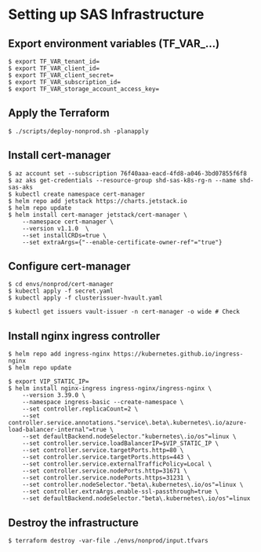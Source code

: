 # Setting up SAS Infrastructure


## Export environment variables (TF_VAR_...)

    $ export TF_VAR_tenant_id=
    $ export TF_VAR_client_id=
    $ export TF_VAR_client_secret=
    $ export TF_VAR_subscription_id=
    $ export TF_VAR_storage_account_access_key=


## Apply the Terraform

    $ ./scripts/deploy-nonprod.sh -planapply

## Install cert-manager

    $ az account set --subscription 76f40aaa-eacd-4fd8-a046-3bd07855f6f8
    $ az aks get-credentials --resource-group shd-sas-k8s-rg-n --name shd-sas-aks
    $ kubectl create namespace cert-manager
    $ helm repo add jetstack https://charts.jetstack.io
    $ helm repo update
    $ helm install cert-manager jetstack/cert-manager \
        --namespace cert-manager \
        --version v1.1.0  \
        --set installCRDs=true \
        --set extraArgs={"--enable-certificate-owner-ref"="true"}

## Configure cert-manager

    $ cd envs/nonprod/cert-manager
    $ kubectl apply -f secret.yaml
    $ kubectl apply -f clusterissuer-hvault.yaml
    
    $ kubectl get issuers vault-issuer -n cert-manager -o wide # Check

## Install nginx ingress controller
    $ helm repo add ingress-nginx https://kubernetes.github.io/ingress-nginx
    $ helm repo update
<!-- ingress-nginx-3.39.0 -->
<!-- kubectl apply -f https://raw.githubusercontent.com/kubernetes/ingress-nginx/controller-v0.49.3/deploy/static/provider/cloud/deploy.yaml -->
    $ export VIP_STATIC_IP=
    $ helm install nginx-ingress ingress-nginx/ingress-nginx \
        --version 3.39.0 \
        --namespace ingress-basic --create-namespace \
        --set controller.replicaCount=2 \
        --set controller.service.annotations."service\.beta\.kubernetes\.io/azure-load-balancer-internal"=true \
        --set defaultBackend.nodeSelector."kubernetes\.io/os"=linux \
        --set controller.service.loadBalancerIP=$VIP_STATIC_IP \
        --set controller.service.targetPorts.http=80 \
        --set controller.service.targetPorts.https=443 \
        --set controller.service.externalTrafficPolicy=Local \
        --set controller.service.nodePorts.http=31671 \
        --set controller.service.nodePorts.https=31231 \
        --set controller.nodeSelector."beta\.kubernetes\.io/os"=linux \
        --set controller.extraArgs.enable-ssl-passthrough=true \
        --set defaultBackend.nodeSelector."beta\.kubernetes\.io/os"=linux 

## Destroy the infrastructure

    $ terraform destroy -var-file ./envs/nonprod/input.tfvars
